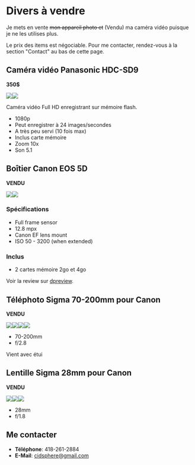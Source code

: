 # Divers à vendre
Je mets en vente <strike>mon appareil photo et</strike> (Vendu) ma caméra vidéo puisque je ne les utilises plus.

Le prix des items est négociable. Pour me contacter, rendez-vous à la section "Contact" au bas de cette page.

## Caméra vidéo Panasonic HDC-SD9
**350$**

![](images/small/DSCF0025.PNG)![](images/small/DSCF0027.PNG)

Caméra vidéo Full HD enregistrant sur mémoire flash. 

 * 1080p
 * Peut enregistrer à 24 images/secondes
 * A très peu servi (10 fois max)
 * Inclus carte mémoire
 * Zoom 10x
 * Son 5.1

## Boîtier Canon EOS 5D
**VENDU**

![](images/small/DSCF0030.PNG)![](images/small/DSCF0031.PNG)

### Spécifications
 * Full frame sensor
 * 12.8 mpx
 * Canon EF lens mount
 * ISO 50 - 3200 (when extended)

### Inclus
 * 2 cartes mémoire 2go et 4go 

Voir la review sur [dpreview](http://www.dpreview.com/reviews/canoneos5d/).

## Téléphoto Sigma 70-200mm pour Canon
**VENDU**

![](images/small/DSCF0039.PNG)![](images/small/DSCF0040.PNG)![](images/small/DSCF0041.PNG)![](images/small/DSCF0042.PNG)

 * 70-200mm
 * f/2.8

Vient avec étui

## Lentille Sigma 28mm pour Canon
**VENDU**

![](images/small/DSCF0032.PNG)![](images/small/DSCF0034.PNG)![](images/small/DSCF0035.PNG)

 * 28mm
 * f/1.8

## Me contacter
 * **Téléphone**: 418-261-2884
 * **E-Mail**: cidsphere@gmail.com